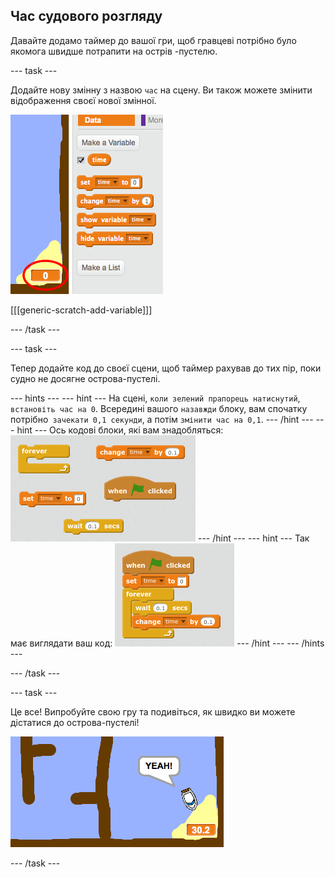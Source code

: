## Час судового розгляду

Давайте додамо таймер до вашої гри, щоб гравцеві потрібно було якомога швидше потрапити на острів -пустелю.

\--- task \---

Додайте нову змінну з назвою `час` на сцену. Ви також можете змінити відображення своєї нової змінної.

![знімок екрану](images/boat-variable.png)

[[[generic-scratch-add-variable]]]

\--- /task \---

\--- task \---

Тепер додайте код до своєї сцени, щоб таймер рахував до тих пір, поки судно не досягне острова-пустелі.

\--- hints \--- \--- hint \--- На сцені, `коли зелений прапорець натиснутий`, `встановіть час на 0`. Всередині вашого `назавжди` блоку, вам спочатку потрібно` зачекати 0,1 секунди`, а потім `змінити час на 0,1`. \--- /hint \--- \--- hint \--- Ось кодові блоки, які вам знадобляться: ![screenshot](images/boat-time-blocks.png) \--- /hint \--- \--- hint \--- Так має виглядати ваш код: ![screenshot](images/boat-time-code.png) \--- /hint \--- \--- /hints \---

\--- /task \---

\--- task \---

Це все! Випробуйте свою гру та подивіться, як швидко ви можете дістатися до острова-пустелі!

![знімок екрану](images/boat-variable-test.png)

\--- /task \---